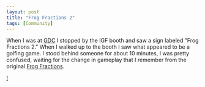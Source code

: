 ```yaml
---
layout: post
title: "Frog Fractions 2"
tags: [Community] 
---
```

When I was at [GDC](http://gdconf.com) I stopped by the IGF booth and saw a
sign labeled "Frog Fractions 2." When I walked up to the booth I saw what
appeared to be a golfing game. I stood behind someone for about 10 minutes,
I was pretty confused, waiting for the change in gameplay that I remember from
the original [Frog Fractions](http://twinbeard.com/frog-fractions).

[!](http://i.imgur.com/wJtwVzq.png)
